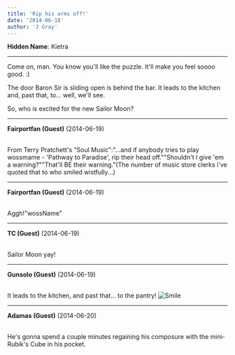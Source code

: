 ```yaml
---
title: 'Rip his arms off!'
date: '2014-06-18'
author: 'J Gray'
---
```


<p><strong>Hidden Name</strong>: Kietra</p><hr>
<p>Come on, man. You know you'll like the puzzle. It'll make you feel soooo good. :)</p><p>The door Baron Sir is sliding open is behind the bar. It leads to the kitchen and, past that, to... well, we'll see. </p><p>So, who is excited for the new Sailor Moon?</p>

---
**Fairportfan (Guest)** (2014-06-19)

<br>From Terry Pratchett's "Soul Music":"...and if anybody tries to play wossmame - 'Pathway to Paradise', rip their head off.""Shouldn't I give 'em a warning?""That'll BE their warning."(The number of music store clerks i've quoted that to who smiled wistfully...)

---
**Fairportfan (Guest)** (2014-06-19)

<br>Aggh!"wossName"

---
**TC (Guest)** (2014-06-19)

<br> Sailor Moon yay!

---
**Gunsolo (Guest)** (2014-06-19)

<br> It leads to the kitchen, and past that... to the pantry! <img src="/smilies/smile.gif" alt="Smile" border="0"><br>

---
**Adamas (Guest)** (2014-06-20)

<br> He's gonna spend a couple minutes regaining his composure with the mini-Rubik's Cube in his pocket.<br>

